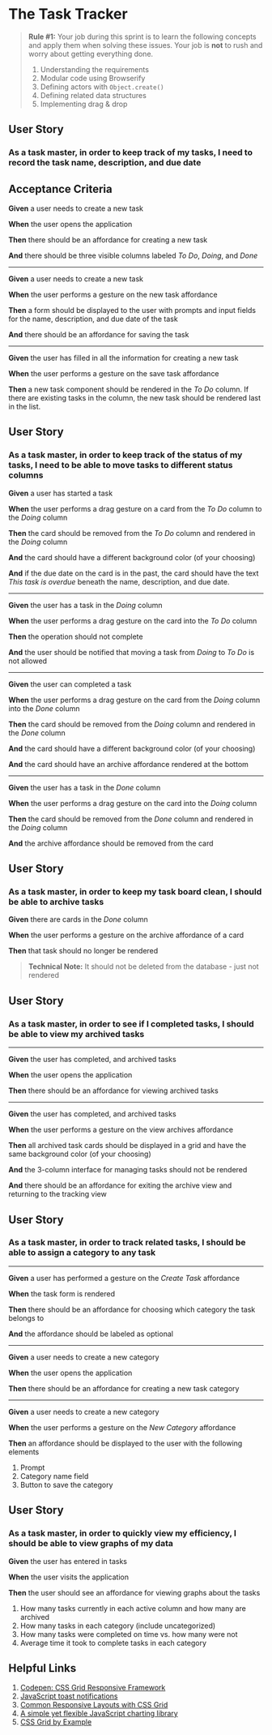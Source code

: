 # The Task Tracker

> **Rule #1:** Your job during this sprint is to learn the following concepts and apply them when solving these issues. Your job is **not** to rush and worry about getting everything done.
>
>    1. Understanding the requirements
>    1. Modular code using Browserify
>    1. Defining actors with `Object.create()`
>    1. Defining related data structures
>    1. Implementing drag & drop

## User Story

### **As a task master, in order to keep track of my tasks, I need to record the task name, description, and due date**

## Acceptance Criteria

**Given** a user needs to create a new task

**When** the user opens the application

**Then** there should be an affordance for creating a new task

**And** there should be three visible columns labeled _To Do_, _Doing_, and _Done_

---

**Given** a user needs to create a new task

**When** the user performs a gesture on the new task affordance

**Then** a form should be displayed to the user with prompts and input fields for the name, description, and due date of the task

**And** there should be an affordance for saving the task

---

**Given** the user has filled in all the information for creating a new task

**When** the user performs a gesture on the save task affordance

**Then** a new task component should be rendered in the _To Do_ column. If there are existing tasks in the column, the new task should be rendered last in the list.

## User Story

### **As a task master, in order to keep track of the status of my tasks, I need to be able to move tasks to different status columns**


**Given** a user has started a task

**When** the user performs a drag gesture on a card from the _To Do_ column to the _Doing_ column

**Then** the card should be removed from the _To Do_ column and rendered in the _Doing_ column

**And** the card should have a different background color (of your choosing)

**And** if the due date on the card is in the past, the card should have the text _This task is overdue_ beneath the name, description, and due date.

---

**Given** the user has a task in the _Doing_ column

**When** the user performs a drag gesture on the card into the _To Do_ column

**Then** the operation should not complete

**And** the user should be notified that moving a task from _Doing_ to _To Do_ is not allowed

---

**Given** the user can completed a task

**When** the user performs a drag gesture on the card from the _Doing_ column into the _Done_ column

**Then** the card should be removed from the _Doing_ column and rendered in the _Done_ column

**And** the card should have a different background color (of your choosing)

**And** the card should have an archive affordance rendered at the bottom

---

**Given** the user has a task in the _Done_ column

**When** the user performs a drag gesture on the card into the _Doing_ column

**Then** the card should be removed from the _Done_ column and rendered in the _Doing_ column

**And** the archive affordance should be removed from the card

## User Story

### **As a task master, in order to keep my task board clean, I should be able to archive tasks**

**Given** there are cards in the _Done_ column

**When** the user performs a gesture on the archive affordance of a card

**Then** that task should no longer be rendered

> **Technical Note:** It should not be deleted from the database - just not rendered

## User Story

### **As a task master, in order to see if I completed tasks, I should be able to view my archived tasks**

---

**Given** the user has completed, and archived tasks

**When** the user opens the application

**Then** there should be an affordance for viewing archived tasks

---

**Given** the user has completed, and archived tasks

**When** the user performs a gesture on the view archives affordance

**Then** all archived task cards should be displayed in a grid and have the same background color (of your choosing)

**And** the 3-column interface for managing tasks should not be rendered

**And** there should be an affordance for exiting the archive view and returning to the tracking view

## User Story

### **As a task master, in order to track related tasks, I should be able to assign a category to any task**

---

**Given** a user has performed a gesture on the _Create Task_ affordance

**When** the task form is rendered

**Then** there should be an affordance for choosing which category the task belongs to

**And** the affordance should be labeled as optional

---

**Given** a user needs to create a new category

**When** the user opens the application

**Then** there should be an affordance for creating a new task category

---

**Given** a user needs to create a new category

**When** the user performs a gesture on the _New Category_ affordance

**Then** an affordance should be displayed to the user with the following elements

1. Prompt
1. Category name field
1. Button to save the category

## User Story

### **As a task master, in order to quickly view my efficiency, I should be able to view graphs of my data**

**Given** the user has entered in tasks

**When** the user visits the application

**Then** the user should see an affordance for viewing graphs about the tasks

1. How many tasks currently in each active column and how many are archived
1. How many tasks in each category (include uncategorized)
1. How many tasks were completed on time vs. how many were not
1. Average time it took to complete tasks in each category

## Helpful Links

1. [Codepen: CSS Grid Responsive Framework](https://codepen.io/justincavery/pen/PjYEjN)
1. [JavaScript toast notifications](https://github.com/jaredreich/notie)
1. [Common Responsive Layouts with CSS Grid ](https://medium.com/samsung-internet-dev/common-responsive-layouts-with-css-grid-and-some-without-245a862f48df)
1. [A simple yet flexible JavaScript charting library](http://www.chartjs.org/)
1. [CSS Grid by Example](https://gridbyexample.com/examples/)